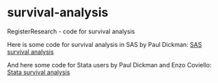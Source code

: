 # survival-analysis
RegisterResearch - code for survival analysis

Here is some code for survival analysis in SAS by Paul Dickman:
[SAS survival analysis](http://pauldickman.com/rsmodel/sas_colon/)

And here some code for Stata users by Paul Dickman and Enzo Coviello:
[Stata survival analysis](http://pauldickman.com/rsmodel/stata_colon/)
